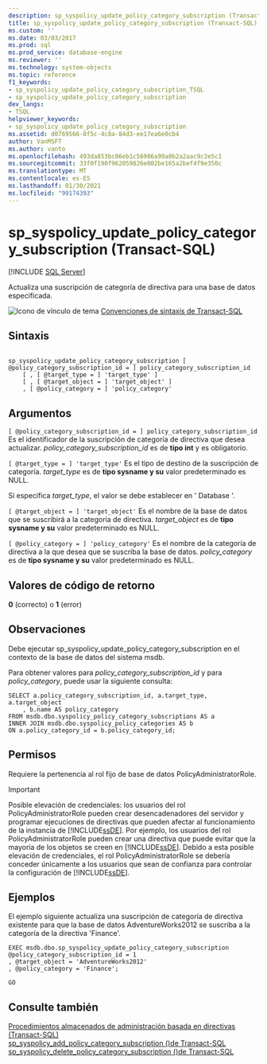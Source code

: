 ```yaml
---
description: sp_syspolicy_update_policy_category_subscription (Transact-SQL)
title: sp_syspolicy_update_policy_category_subscription (Transact-SQL) | Microsoft Docs
ms.custom: ''
ms.date: 03/03/2017
ms.prod: sql
ms.prod_service: database-engine
ms.reviewer: ''
ms.technology: system-objects
ms.topic: reference
f1_keywords:
- sp_syspolicy_update_policy_category_subscription_TSQL
- sp_syspolicy_update_policy_category_subscription
dev_langs:
- TSQL
helpviewer_keywords:
- sp_syspolicy_update_policy_category_subscription
ms.assetid: d0769566-8f5c-4c8a-84d3-ee17ea6e0cb4
author: VanMSFT
ms.author: vanto
ms.openlocfilehash: 493da853bc06eb1c56986a99a0b2a2aac9c2e5c1
ms.sourcegitcommit: 33f0f190f962059826e002be165a2bef4f9e350c
ms.translationtype: MT
ms.contentlocale: es-ES
ms.lasthandoff: 01/30/2021
ms.locfileid: "99174393"
---
```

# <a name="sp_syspolicy_update_policy_category_subscription-transact-sql"></a>sp_syspolicy_update_policy_category_subscription (Transact-SQL)
[!INCLUDE [SQL Server](../../includes/applies-to-version/sqlserver.md)]

  Actualiza una suscripción de categoría de directiva para una base de datos especificada.  
  
 ![Icono de vínculo de tema](../../database-engine/configure-windows/media/topic-link.gif "Icono de vínculo de tema") [Convenciones de sintaxis de Transact-SQL](../../t-sql/language-elements/transact-sql-syntax-conventions-transact-sql.md)  
  
## <a name="syntax"></a>Sintaxis  
  
```  
  
sp_syspolicy_update_policy_category_subscription [ @policy_category_subscription_id = ] policy_category_subscription_id  
    [ , [ @target_type = ] 'target_type' ]  
    [ , [ @target_object = ] 'target_object' ]  
    , [ @policy_category = ] 'policy_category'  
```  
  
## <a name="arguments"></a>Argumentos  
`[ @policy_category_subscription_id = ] policy_category_subscription_id` Es el identificador de la suscripción de categoría de directiva que desea actualizar. *policy_category_subscription_id* es de **tipo int** y es obligatorio.  
  
`[ @target_type = ] 'target_type'` Es el tipo de destino de la suscripción de categoría. *target_type* es de **tipo sysname y su** valor predeterminado es NULL.  
  
 Si especifica *target_type*, el valor se debe establecer en ' Database '.  
  
`[ @target_object = ] 'target_object'` Es el nombre de la base de datos que se suscribirá a la categoría de directiva. *target_object* es de **tipo sysname y su** valor predeterminado es NULL.  
  
`[ @policy_category = ] 'policy_category'` Es el nombre de la categoría de directiva a la que desea que se suscriba la base de datos. *policy_category* es de **tipo sysname y su** valor predeterminado es NULL.  
  
## <a name="return-code-values"></a>Valores de código de retorno  
 **0** (correcto) o **1** (error)  
  
## <a name="remarks"></a>Observaciones  
 Debe ejecutar sp_syspolicy_update_policy_category_subscription en el contexto de la base de datos del sistema msdb.  
  
 Para obtener valores para *policy_category_subscription_id* y para *policy_category*, puede usar la siguiente consulta:  
  
```  
SELECT a.policy_category_subscription_id, a.target_type, a.target_object  
    , b.name AS policy_category  
FROM msdb.dbo.syspolicy_policy_category_subscriptions AS a  
INNER JOIN msdb.dbo.syspolicy_policy_categories AS b  
ON a.policy_category_id = b.policy_category_id;  
```  
  
## <a name="permissions"></a>Permisos  
 Requiere la pertenencia al rol fijo de base de datos PolicyAdministratorRole.  
  
> [!IMPORTANT]  
>  Posible elevación de credenciales: los usuarios del rol PolicyAdministratorRole pueden crear desencadenadores del servidor y programar ejecuciones de directivas que pueden afectar al funcionamiento de la instancia de [!INCLUDE[ssDE](../../includes/ssde-md.md)]. Por ejemplo, los usuarios del rol PolicyAdministratorRole pueden crear una directiva que puede evitar que la mayoría de los objetos se creen en [!INCLUDE[ssDE](../../includes/ssde-md.md)]. Debido a esta posible elevación de credenciales, el rol PolicyAdministratorRole se debería conceder únicamente a los usuarios que sean de confianza para controlar la configuración de [!INCLUDE[ssDE](../../includes/ssde-md.md)].  
  
## <a name="examples"></a>Ejemplos  
 El ejemplo siguiente actualiza una suscripción de categoría de directiva existente para que la base de datos AdventureWorks2012 se suscriba a la categoría de la directiva 'Finance'.  
  
```  
EXEC msdb.dbo.sp_syspolicy_update_policy_category_subscription @policy_category_subscription_id = 1  
, @target_object = 'AdventureWorks2012'  
, @policy_category = 'Finance';  
  
GO  
```  
  
## <a name="see-also"></a>Consulte también  
 [Procedimientos almacenados de administración basada en directivas &#40;Transact-SQL&#41;](../../relational-databases/system-stored-procedures/policy-based-management-stored-procedures-transact-sql.md)   
 [sp_syspolicy_add_policy_category_subscription &#40;&#41;de Transact-SQL ](../../relational-databases/system-stored-procedures/sp-syspolicy-add-policy-category-subscription-transact-sql.md)   
 [sp_syspolicy_delete_policy_category_subscription &#40;&#41;de Transact-SQL ](../../relational-databases/system-stored-procedures/sp-syspolicy-delete-policy-category-subscription-transact-sql.md)  
  
  

